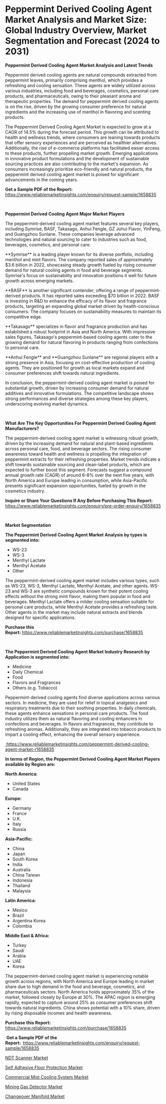 <p><h1>Peppermint Derived Cooling Agent Market Analysis and Market Size: Global Industry Overview, Market Segmentation and Forecast (2024 to 2031)</h1></p><p><strong>Peppermint Derived Cooling Agent Market Analysis and Latest Trends</strong></p>
<p><p>Peppermint derived cooling agents are natural compounds extracted from peppermint leaves, primarily comprising menthol, which provides a refreshing and cooling sensation. These agents are widely utilized across various industries, including food and beverages, cosmetics, personal care products, and pharmaceuticals, owing to their pleasant aroma and therapeutic properties. The demand for peppermint derived cooling agents is on the rise, driven by the growing consumer preference for natural ingredients and the increasing use of menthol in flavoring and scenting products.</p><p>The Peppermint Derived Cooling Agent Market is expected to grow at a CAGR of 14.5% during the forecast period. This growth can be attributed to health and wellness trends, where consumers are leaning towards products that offer sensory experiences and are perceived as healthier alternatives. Additionally, the rise of e-commerce platforms has facilitated easier access to these products, further propelling market growth. Emerging applications in innovative product formulations and the development of sustainable sourcing practices are also contributing to the market's expansion. As consumers increasingly prioritize eco-friendly and natural products, the peppermint derived cooling agent market is poised for significant advancements in the coming years.</p></p>
<p><strong>Get a Sample PDF of the Report:&nbsp;</strong> <a href="https://www.reliablemarketinsights.com/enquiry/request-sample/1658835?utm_campaign=2012&utm_medium=2&utm_source=Github&utm_content=ia&utm_term=27122024&utm_id=peppermint-derived-cooling-agent">https://www.reliablemarketinsights.com/enquiry/request-sample/1658835</a></p>
<p>&nbsp;</p>
<p><strong>Peppermint Derived Cooling Agent Major Market Players</strong></p>
<p><p>The peppermint-derived cooling agent market features several key players, including Symrise, BASF, Takasago, Anhui Fengle, GZ Juhui Flavor, YinFeng, and Guangzhou Sunlane. These companies leverage advanced technologies and natural sourcing to cater to industries such as food, beverages, cosmetics, and personal care.</p><p>**Symrise** is a leading player known for its diverse portfolio, including menthol and mint flavors. The company reported sales of approximately $3.6 billion in 2022, showcasing steady growth fueled by rising consumer demand for natural cooling agents in food and beverage segments. Symrise's focus on sustainability and innovation positions it well for future growth across emerging markets.</p><p>**BASF** is another significant contender, offering a range of peppermint-derived products. It has reported sales exceeding $70 billion in 2022. BASF is investing in R&D to enhance the efficacy of its flavor and fragrance products, targeting an expanding global market driven by health-conscious consumers. The company focuses on sustainability measures to maintain its competitive edge.</p><p>**Takasago** specializes in flavor and fragrance production and has established a robust footprint in Asia and North America. With impressive sales figures, Takasago's peppermint-based cooling agents cater to the growing demand for natural flavoring in products ranging from confections to personal care.</p><p>**Anhui Fengle** and **Guangzhou Sunlane** are regional players with a strong presence in Asia, focusing on cost-effective production of cooling agents. They are positioned for growth as local markets expand and consumer preferences shift towards natural ingredients. </p><p>In conclusion, the peppermint-derived cooling agent market is poised for substantial growth, driven by increasing consumer demand for natural additives and innovative formulations. The competitive landscape shows strong performances and diverse strategies among these key players, underscoring evolving market dynamics.</p></p>
<p>&nbsp;</p>
<p><strong>What Are The Key Opportunities For Peppermint Derived Cooling Agent Manufacturers?</strong></p>
<p><p>The peppermint-derived cooling agent market is witnessing robust growth, driven by the increasing demand for natural and plant-based ingredients across personal care, food, and beverage sectors. The rising consumer awareness toward health and wellness is propelling the integration of peppermint extracts for their refreshing properties. Market trends indicate a shift towards sustainable sourcing and clean-label products, which are expected to further boost this segment. Forecasts suggest a compound annual growth rate (CAGR) of around 6-8% over the next five years, with North America and Europe leading in consumption, while Asia-Pacific presents significant expansion opportunities, fueled by growth in the cosmetics industry.</p></p>
<p><strong>Inquire or Share Your Questions If Any Before Purchasing This Report:</strong> <a href="https://www.reliablemarketinsights.com/enquiry/pre-order-enquiry/1658835?utm_campaign=2012&utm_medium=2&utm_source=Github&utm_content=ia&utm_term=27122024&utm_id=peppermint-derived-cooling-agent">https://www.reliablemarketinsights.com/enquiry/pre-order-enquiry/1658835</a></p>
<p>&nbsp;</p>
<p><strong>Market Segmentation</strong></p>
<p><strong>The Peppermint Derived Cooling Agent Market Analysis by types is segmented into:</strong></p>
<p><ul><li>WS-23</li><li>WS-3</li><li>Menthyl Lactate</li><li>Menthyl Acetate</li><li>Other</li></ul></p>
<p><p>The peppermint-derived cooling agent market includes various types, such as WS-23, WS-3, Menthyl Lactate, Menthyl Acetate, and other agents. WS-23 and WS-3 are synthetic compounds known for their potent cooling effects without the strong mint flavor, making them popular in food and beverages. Menthyl Lactate offers a milder cooling sensation suitable for personal care products, while Menthyl Acetate provides a refreshing taste. Other agents in the market may include natural extracts and blends designed for specific applications.</p></p>
<p><strong>Purchase this Report:&nbsp;</strong><a href="https://www.reliablemarketinsights.com/purchase/1658835?utm_campaign=2012&utm_medium=2&utm_source=Github&utm_content=ia&utm_term=27122024&utm_id=peppermint-derived-cooling-agent">https://www.reliablemarketinsights.com/purchase/1658835</a></p>
<p>&nbsp;</p>
<p><strong>The Peppermint Derived Cooling Agent Market Industry Research by Application is segmented into:</strong></p>
<p><ul><li>Medicine</li><li>Daily Chemical</li><li>Food</li><li>Flavors and Fragrances</li><li>Others (e.g. Tobacco)</li></ul></p>
<p><p>Peppermint-derived cooling agents find diverse applications across various sectors. In medicine, they are used for relief in topical analgesics and respiratory treatments due to their soothing properties. In daily chemicals, these agents enhance sensations in personal care products. The food industry utilizes them as natural flavoring and cooling enhancers in confections and beverages. In flavors and fragrances, they contribute to refreshing aromas. Additionally, they are integrated into tobacco products to impart a cooling effect, enhancing the overall sensory experience.</p></p>
<p><a href="https://www.reliablemarketinsights.com/peppermint-derived-cooling-agent-market-r1658835?utm_campaign=2012&utm_medium=2&utm_source=Github&utm_content=ia&utm_term=27122024&utm_id=peppermint-derived-cooling-agent">&nbsp;https://www.reliablemarketinsights.com/peppermint-derived-cooling-agent-market-r1658835</a></p>
<p><strong>In terms of Region, the Peppermint Derived Cooling Agent Market Players available by Region are:</strong></p>
<p>
    <p> <strong> North America: </strong>
        <ul>
            <li>United States</li>
            <li>Canada</li>
        </ul>
        </p> 
    <p> <strong> Europe: </strong>
        <ul>
            <li>Germany</li>
            <li>France</li>
            <li>U.K.</li>
            <li>Italy</li>
            <li>Russia</li>
        </ul>
        </p> 
    <p> <strong> Asia-Pacific: </strong>
        <ul>
            <li>China</li>
            <li>Japan</li>
            <li>South Korea</li>
            <li>India</li>
            <li>Australia</li>
            <li>China Taiwan</li>
            <li>Indonesia</li>
            <li>Thailand</li>
            <li>Malaysia</li>
        </ul>
        </p> 
    <p> <strong> Latin America: </strong>
        <ul>
            <li>Mexico</li>
            <li>Brazil</li>
            <li>Argentina Korea</li>
            <li>Colombia</li>
        </ul>
        </p> 
    <p> <strong> Middle East & Africa: </strong>
        <ul>
            <li>Turkey</li>
            <li>Saudi</li>
            <li>Arabia</li>
            <li>UAE</li>
            <li>Korea</li>
        </ul>
    </p>
    </p>
<p><p>The peppermint-derived cooling agent market is experiencing notable growth across regions, with North America and Europe leading in market share due to high demand in the food and beverage, cosmetics, and pharmaceuticals sectors. North America holds approximately 35% of the market, followed closely by Europe at 30%. The APAC region is emerging rapidly, expected to capture around 25% as consumer preferences shift towards natural ingredients. China shows potential with a 10% share, driven by rising disposable incomes and health awareness.</p></p>
<p><strong>Purchase this Report: </strong><a href="https://www.reliablemarketinsights.com/purchase/1658835?utm_campaign=2012&utm_medium=2&utm_source=Github&utm_content=ia&utm_term=27122024&utm_id=peppermint-derived-cooling-agent">https://www.reliablemarketinsights.com/purchase/1658835</a></p>
<p>&nbsp;<strong>Get a Sample PDF of the Report:&nbsp;&nbsp;</strong><a href="https://www.reliablemarketinsights.com/enquiry/request-sample/1658835?utm_campaign=2012&utm_medium=2&utm_source=Github&utm_content=ia&utm_term=27122024&utm_id=peppermint-derived-cooling-agent">https://www.reliablemarketinsights.com/enquiry/request-sample/1658835</a></p>
<p><strong></strong></p>
<p><p><a href="https://www.linkedin.com/pulse/revenue-forecast-growth-outlook-ndt-scanner-market-59-cagr-o2puf?utm_campaign=2012&utm_medium=2&utm_source=Github&utm_content=ia&utm_term=27122024&utm_id=peppermint-derived-cooling-agent">NDT Scanner Market</a></p><p><a href="https://www.linkedin.com/pulse/self-adhesive-floor-protection-industry-forecast-future-growth-i5dxe?utm_campaign=2012&utm_medium=2&utm_source=Github&utm_content=ia&utm_term=27122024&utm_id=peppermint-derived-cooling-agent">Self Adhesive Floor Protection Market</a></p><p><a href="https://www.linkedin.com/pulse/based-recent-market-research-commercial-mist-cooling-system-2lr0f?utm_campaign=2012&utm_medium=2&utm_source=Github&utm_content=ia&utm_term=27122024&utm_id=peppermint-derived-cooling-agent">Commercial Mist Cooling System Market</a></p><p><a href="https://www.linkedin.com/pulse/mining-gas-detector-market-consolidation-impact-structure-khu5e?utm_campaign=2012&utm_medium=2&utm_source=Github&utm_content=ia&utm_term=27122024&utm_id=peppermint-derived-cooling-agent">Mining Gas Detector Market</a></p><p><a href="https://www.linkedin.com/pulse/forecasting-changeover-manifold-market-135-cagr-growth-projections-kmnqf?utm_campaign=2012&utm_medium=2&utm_source=Github&utm_content=ia&utm_term=27122024&utm_id=peppermint-derived-cooling-agent">Changeover Manifold Market</a></p></p>